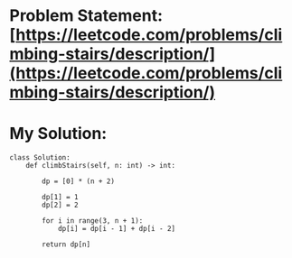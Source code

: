 # Problem Statement: [https://leetcode.com/problems/climbing-stairs/description/](https://leetcode.com/problems/climbing-stairs/description/)
# My Solution: 
```
class Solution:
    def climbStairs(self, n: int) -> int:
        
        dp = [0] * (n + 2)

        dp[1] = 1
        dp[2] = 2
        
        for i in range(3, n + 1):
            dp[i] = dp[i - 1] + dp[i - 2]
        
        return dp[n]
```
